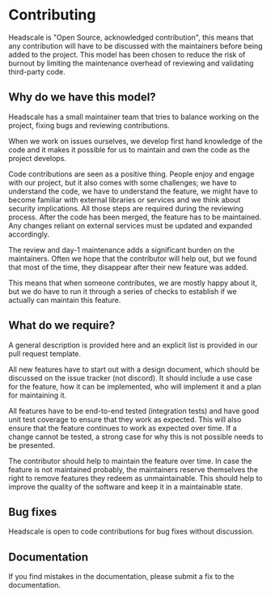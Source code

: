 # Contributing

Headscale is "Open Source, acknowledged contribution", this means that any contribution will have to be discussed with the maintainers before being added to the project.
This model has been chosen to reduce the risk of burnout by limiting the maintenance overhead of reviewing and validating third-party code.

## Why do we have this model?

Headscale has a small maintainer team that tries to balance working on the project, fixing bugs and reviewing contributions.

When we work on issues ourselves, we develop first hand knowledge of the code and it makes it possible for us to maintain and own the code as the project develops.

Code contributions are seen as a positive thing. People enjoy and engage with our project, but it also comes with some challenges; we have to understand the code, we have to understand the feature, we might have to become familiar with external libraries or services and we think about security implications. All those steps are required during the reviewing process. After the code has been merged, the feature has to be maintained. Any changes reliant on external services must be updated and expanded accordingly. 

The review and day-1 maintenance adds a significant burden on the maintainers. Often we hope that the contributor will help out, but we found that most of the time, they disappear after their new feature was added.

This means that when someone contributes, we are mostly happy about it, but we do have to run it through a series of checks to establish if we actually can maintain this feature.

## What do we require?

A general description is provided here and an explicit list is provided in our pull request template.

All new features have to start out with a design document, which should be discussed on the issue tracker (not discord). It should include a use case for the feature, how it can be implemented, who will implement it and a plan for maintaining it.

All features have to be end-to-end tested (integration tests) and have good unit test coverage to ensure that they work as expected. This will also ensure that the feature continues to work as expected over time. If a change cannot be tested, a strong case for why this is not possible needs to be presented.

The contributor should help to maintain the feature over time. In case the feature is not maintained probably, the maintainers reserve themselves the right to remove features they redeem as unmaintainable. This should help to improve the quality of the software and keep it in a maintainable state.

## Bug fixes

Headscale is open to code contributions for bug fixes without discussion.

## Documentation

If you find mistakes in the documentation, please submit a fix to the documentation.

